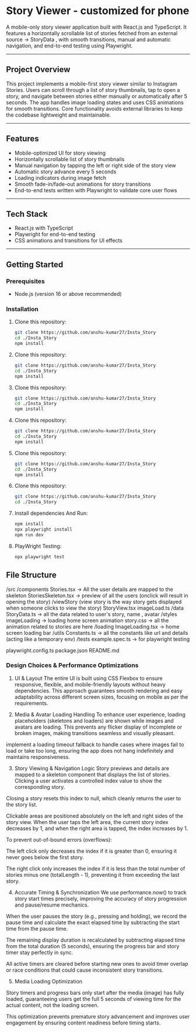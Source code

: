 # Story Viewer - customized for phone

A mobile-only story viewer application built with React.js and TypeScript. It features a horizontally scrollable list of stories fetched from an external source -> StoryData , with smooth transitions, manual and automatic navigation, and end-to-end testing using Playwright.

---

## Project Overview

This project implements a mobile-first story viewer similar to Instagram Stories. Users can scroll through a list of story thumbnails, tap to open a story, and navigate between stories either manually or automatically after 5 seconds. The app handles image loading states and uses CSS animations for smooth transitions. Core functionality avoids external libraries to keep the codebase lightweight and maintainable.

---

## Features

- Mobile-optimized UI for story viewing
- Horizontally scrollable list of story thumbnails
- Manual navigation by tapping the left or right side of the story view
- Automatic story advance every 5 seconds
- Loading indicators during image fetch
- Smooth fade-in/fade-out animations for story transitions
- End-to-end tests written with Playwright to validate core user flows

---

## Tech Stack

- React.js with TypeScript
- Playwright for end-to-end testing
- CSS animations and transitions for UI effects

---

## Getting Started

### Prerequisites

- Node.js (version 16 or above recommended)

### Installation

1. Clone this repository:

   ```bash
   git clone https://github.com/anshu-kumar27/Insta_Story
   cd ./Insta_Story
   npm install
   ```
   
1. Clone this repository:

   ```bash
   git clone https://github.com/anshu-kumar27/Insta_Story
   cd ./Insta_Story
   npm install
   ```
   
1. Clone this repository:

   ```bash
   git clone https://github.com/anshu-kumar27/Insta_Story
   cd ./Insta_Story
   npm install
   ```
   
1. Clone this repository:

   ```bash
   git clone https://github.com/anshu-kumar27/Insta_Story
   cd ./Insta_Story
   npm install
   ```
   
1. Clone this repository:

   ```bash
   git clone https://github.com/anshu-kumar27/Insta_Story
   cd ./Insta_Story
   npm install
   ```
   
1. Clone this repository:

   ```bash
   git clone https://github.com/anshu-kumar27/Insta_Story
   cd ./Insta_Story
   ```

2. Install dependencies And Run:

   ```bash
   npm install
   npx playwright install
   npm run dev
   ```

3. PlayWright Testing:

   ```bash
   npx playwright test
   ```

## File Structure

  /src
    /components
      Stories.tsx -> All the user details are mapped to the skeleton
      StoriesSkeleton.tsx -> preview of all the users (onclick will result in opening the story)
      /viewStory (view story is the way story gets displayed when someone clicks to view the story)
        StoryView.tsx 
        imageLoad.ts
    /data
      StoryData.ts -> all the data related to user's story, name , avatar
    /styles
      imageLoading -> loading home screen animation
      story.css -> all the animation related to stories are here
    /loading
      ImageLoading.tsx -> home screen loading bar
    /utils
      Constants.ts -> all the constants like url and details (acting like a temporary env)
    /tests
      example.spec.ts -> for playwright testing
  
  playwright.config.ts
  package.json
  README.md


### Design Choices & Performance Optimizations
1. UI & Layout
The entire UI is built using CSS Flexbox to ensure responsive, flexible, and mobile-friendly layouts without heavy dependencies. This approach guarantees smooth rendering and easy adaptability across different screen sizes, focusing on mobile as per the requirements.

2. Media & Avatar Loading Handling
To enhance user experience, loading placeholders (skeletons and loaders) are shown while images and avatars are loading. This prevents any flicker display of incomplete or broken images, making transitions seamless and visually pleasant.

implement a loading timeout fallback to handle cases where images fail to load or take too long, ensuring the app does not hang indefinitely and maintains responsiveness.

3. Story Viewing & Navigation Logic
Story previews and details are mapped to a skeleton component that displays the list of stories. Clicking a user activates a controlled index value to show the corresponding story.

Closing a story resets this index to null, which cleanly returns the user to the story list.

Clickable areas are positioned absolutely on the left and right sides of the story view. When the user taps the left area, the current story index decreases by 1, and when the right area is tapped, the index increases by 1.

To prevent out-of-bound errors (overflows):

The left click only decreases the index if it is greater than 0, ensuring it never goes below the first story.

The right click only increases the index if it is less than the total number of stories minus one (totalLength - 1), preventing it from exceeding the last story.

4. Accurate Timing & Synchronization
We use performance.now() to track story start times precisely, improving the accuracy of story progression and pause/resume mechanics.

When the user pauses the story (e.g., pressing and holding), we record the pause time and calculate the exact elapsed time by subtracting the start time from the pause time.

The remaining display duration is recalculated by subtracting elapsed time from the total duration (5 seconds), ensuring the progress bar and story timer stay perfectly in sync.

All active timers are cleared before starting new ones to avoid timer overlap or race conditions that could cause inconsistent story transitions.

5. Media Loading Optimization

Story timers and progress bars only start after the media (image) has fully loaded, guaranteeing users get the full 5 seconds of viewing time for the actual content, not the loading screen.

This optimization prevents premature story advancement and improves user engagement by ensuring content readiness before timing starts.
